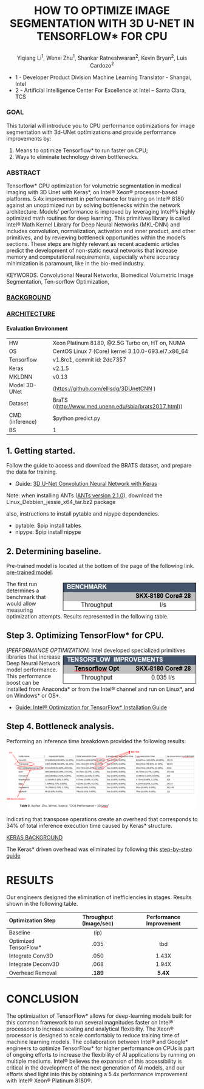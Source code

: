 # <p align="center">HOW TO OPTIMIZE IMAGE SEGMENTATION WITH 3D U-NET IN TENSORFLOW* FOR CPU

<p align="center">Yiqiang Li<sup>1</sup>, Wenxi Zhu<sup>1</sup>, Shankar Ratneshwaran<sup>2</sup>, Kevin Bryan<sup>2</sup>, Luis Cardozo<sup>2</sup>

- 1 - Developer Product Division Machine Learning Translator - Shangai, Intel
- 2 - Artificial Intelligence Center For Excellence at Intel – Santa Clara, TCS

### GOAL
This tutorial will introduce you to CPU performance optimizations for image segmentation with 3d-UNet optimizations and provide performance improvements by:
1.	Means to optimize Tensorflow* to run faster on CPU;
2.	Ways to eliminate technology driven bottlenecks.


### ABSTRACT  
Tensorflow* CPU optimization for volumetric segmentation in medical imaging with 3D Unet with Keras*, on Intel® Xeon® processor-based platforms. 5.4x improvement in performance for training on Intel® 8180 against an unoptimized run by solving bottlenecks within the network architecture. 
Models’ performance is improved by leveraging Intel®’s highly optimized math routines for deep learning. This primitives library is called Intel® Math Kernel Library for Deep Neural Networks (MKL-DNN) and includes convolution, normalization, activation and inner product, and other primitives, and by reviewing bottleneck opportunities within the model’s sections. These steps are highly relevant as recent academic articles predict the development of non-static neural networks that increase memory and computational requirements, especially where accuracy minimization is paramount, like in the bio-med industry.


KEYWORDS. Convolutional Neural Networks, Biomedical Volumetric Image Segmentation, Ten-sorflow Optimization,

### [BACKGROUND](https://github.com/luisxcardozo/Image-Segmentation/blob/master/ISBackground/ISBackground.md)         
### [ARCHITECTURE](https://github.com/luisxcardozo/Image-Segmentation/blob/master/ISBackground/3DUnetArchitecture.md)

#### Evaluation Environment

|  |  | 
| :---         | :---        | 
|HW   | Xeon Platinum 8180, @2.5G Turbo on, HT on, NUMA     |
| OS    | CentOS Linux 7 (Core)  kernel 3.10.0-693.el7.x86_64       |
| Tensorflow   | v1.8rc1, commit id: 2dc7357    |
| Keras  | v2.1.5      |
| MKLDNN   | v0.13  |
| Model	3D-UNet | (https://github.com/ellisdg/3DUnetCNN ) |
| Dataset | BraTS ((http://www.med.upenn.edu/sbia/brats2017.html)) |
| CMD (inference)| $python predict.py|
| BS | 1 |


## 1. Getting started.
Follow the guide to access and download the BRATS dataset, and prepare the data for training.
- Guide: [3D U-Net Convolution Neural Network with Keras](https://github.com/ellisdg/3DUnetCNN)

Note: when installing ANTs ([ANTs version 2.1.0](https://github.com/ANTsX/ANTs/releases/tag/v2.1.0)), download the Linux_Debbien_jessie_x64_tar.bz2 package

also, instructions to install pytable and nipype dependencies.
- pytable: $pip install tables
- nipype:  $pip install nipype 

## 2. Determining baseline.
Pre-trained model is located at the bottom of the page of the following link. [pre-trained model](https://github.com/NervanaSystems/tensorflow-3DUNet).


<img align="right" width="359" height="82" src="https://github.com/luisxcardozo/Image-Segmentation/blob/master/ISBackground/Step_two.PNG"> 
The first run determines a benchmark that would allow measuring optimization attempts. Results represented in the following table.  



## Step 3. Optimizing TensorFlow* for CPU.  
(*PERFORMANCE OPTIMIZATION*)
<img align="right" width="359" height="82" src="https://github.com/luisxcardozo/Image-Segmentation/blob/master/ISBackground/Step_three.PNG"> 
Intel developed specialized primitives libraries that increase Deep Neural Network model performance. This performance boost can be installed from Anaconda* or from the Intel® channel and run on Linux*, and on Windows* or OS*. 

- [Guide: Intel® Optimization for TensorFlow* Installation Guide](https://software.intel.com/en-us/articles/intel-optimization-for-tensorflow-installation-guide)



## Step 4. Bottleneck analysis.
Performing an inference time breakdown provided the following results:

![Inference Time breakdown](https://github.com/luisxcardozo/Image-Segmentation/blob/master/ISBackground/Inference%20Time%20Breakdown.PNG)

Indicating that transpose operations create an overhead that corresponds to 34% of total inference execution time caused by Keras* structure.

[KERAS BACKGROUND](https://github.com/luisxcardozo/Image-Segmentation/blob/master/ISBackground/Keras_background.md)

The Keras* driven overhead was eliminated by following this [step-by-step guide](https://github.com/NervanaSystems/tensorflow-3DUNet)

# RESULTS
Our engineers designed the elimination of inefficiencies in stages. Results shown in the following table.


| Optimization Step | Throughput (Image/sec) | Performance Improvement |
| :---         |     :---:      |    :---:      |
|Baseline   | (ip)     |     |
| Optimized TensorFlow*     | .035       | tbd     |
| Integrate Conv3D    | .050      | 1.43X      |
| Integrate Deconv3D  | .068       | 1.94X     |
| Overhead Removal   | **.189**      | **5.4X**      |

# CONCLUSION
The optimization of TensorFlow* allows for deep-learning models built for this common framework to run several magnitudes faster on Intel® processors to increase scaling and analytical flexibility. The Xeon® processor is designed to scale comfortably to reduce training time of machine learning models. The collaboration between Intel® and Google* engineers to optimize TensorFlow* for higher performance on CPUs is part of ongoing efforts to increase the flexibility of AI applications by running on multiple mediums. Intel® believes the expansion of this accessibility is critical in the development of the next generation of AI models, and our efforts shed light into this by obtaining a 5.4x performance improvement with Intel® Xeon® Platinum 8180®. 





